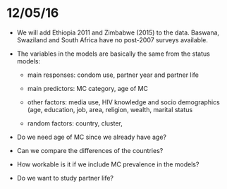 12/05/16
==

* We will add Ethiopia 2011 and Zimbabwe (2015) to the data.  Baswana, Swaziland and South Africa have no post-2007 surveys available.
* The variables in the models are basically the same from the status models:  
  
  * main responses:  condom use, partner year and partner life
  
  * main predictors: MC category, age of MC
  
  * other factors:  media use, HIV knowledge and socio demographics (age, education, job, area, religion, wealth, marital status
  
  * random factors:  country, cluster, 

* Do we need age of MC since we already have age?

* Can we compare the differences of the countries?  

* How workable is it if we include MC prevalence in the models?

* Do we want to study partner life?
